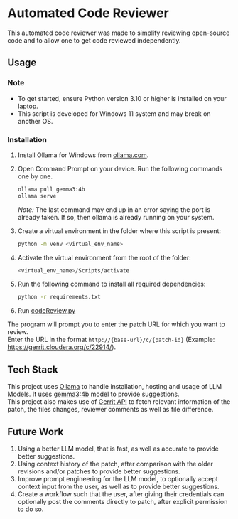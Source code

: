 # Automated Code Reviewer

This automated code reviewer was made to simplify reviewing open-source code and to allow one to get code reviewed independently.

## Usage

### Note
- To get started, ensure Python version 3.10 or higher is installed on your laptop.
- This script is developed for Windows 11 system and may break on another OS.

### Installation
1. Install Ollama for Windows from [ollama.com](https://ollama.com).

2. Open Command Prompt on your device. Run the following commands one by one.
    ```bash
    ollama pull gemma3:4b
    ollama serve
    ```
    *Note:* The last command may end up in an error saying the port is already taken. If so, then ollama is already running on your system.

3. Create a virtual environment in the folder where this script is present:
    ```bash
    python -m venv <virtual_env_name>
    ```

4. Activate the virtual environment from the root of the folder:
    ```bash
    <virtual_env_name>/Scripts/activate
    ```

5. Run the following command to install all required dependencies:
    ```bash
    python -r requirements.txt
    ```  

6. Run [codeReview.py](codeReview.py)

The program will prompt you to enter the patch URL for which you want to review.  
Enter the URL in the format `http://{base-url}/c/{patch-id}` (Example: https://gerrit.cloudera.org/c/22914/).

## Tech Stack
This project uses [Ollama](https://ollama.com) to handle installation, hosting and usage of LLM Models. It uses [gemma3:4b](https://ollama.com/library/gemma3:4b) model to provide suggestions.  
This project also makes use of [Gerrit API](https://gerrit-review.googlesource.com/Documentation/rest-api-changes.html) to fetch relevant information of the patch, the files changes, reviewer comments as well as file difference.

## Future Work
1. Using a better LLM model, that is fast, as well as accurate to provide better suggestions.
2. Using context history of the patch, after comparison with the older revisions and/or patches to provide better suggestions.
3. Improve prompt engineering for the LLM model, to optionally accept context input from the user, as well as to provide better suggestions.
4. Create a workflow such that the user, after giving their credentials can optionally post the comments directly to patch, after explicit permission to do so.